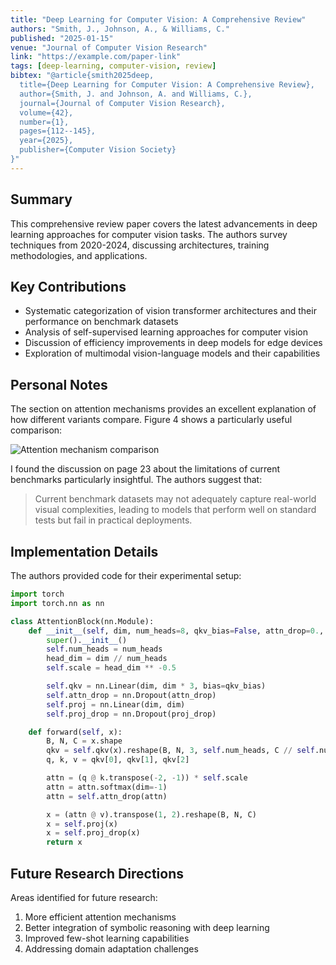 ```yaml
---
title: "Deep Learning for Computer Vision: A Comprehensive Review"
authors: "Smith, J., Johnson, A., & Williams, C."
published: "2025-01-15"
venue: "Journal of Computer Vision Research"
link: "https://example.com/paper-link"
tags: [deep-learning, computer-vision, review]
bibtex: "@article{smith2025deep,
  title={Deep Learning for Computer Vision: A Comprehensive Review},
  author={Smith, J. and Johnson, A. and Williams, C.},
  journal={Journal of Computer Vision Research},
  volume={42},
  number={1},
  pages={112--145},
  year={2025},
  publisher={Computer Vision Society}
}"
---
```


## Summary

This comprehensive review paper covers the latest advancements in deep learning approaches for computer vision tasks. The authors survey techniques from 2020-2024, discussing architectures, training methodologies, and applications.

## Key Contributions

- Systematic categorization of vision transformer architectures and their performance on benchmark datasets
- Analysis of self-supervised learning approaches for computer vision
- Discussion of efficiency improvements in deep models for edge devices
- Exploration of multimodal vision-language models and their capabilities

## Personal Notes

The section on attention mechanisms provides an excellent explanation of how different variants compare. Figure 4 shows a particularly useful comparison:

![Attention mechanism comparison](/assets/images/my_papers/attention_comparison.png)

I found the discussion on page 23 about the limitations of current benchmarks particularly insightful. The authors suggest that:

> Current benchmark datasets may not adequately capture real-world visual complexities, leading to models that perform well on standard tests but fail in practical deployments.

## Implementation Details

The authors provided code for their experimental setup:

```python
import torch
import torch.nn as nn

class AttentionBlock(nn.Module):
    def __init__(self, dim, num_heads=8, qkv_bias=False, attn_drop=0., proj_drop=0.):
        super().__init__()
        self.num_heads = num_heads
        head_dim = dim // num_heads
        self.scale = head_dim ** -0.5

        self.qkv = nn.Linear(dim, dim * 3, bias=qkv_bias)
        self.attn_drop = nn.Dropout(attn_drop)
        self.proj = nn.Linear(dim, dim)
        self.proj_drop = nn.Dropout(proj_drop)

    def forward(self, x):
        B, N, C = x.shape
        qkv = self.qkv(x).reshape(B, N, 3, self.num_heads, C // self.num_heads).permute(2, 0, 3, 1, 4)
        q, k, v = qkv[0], qkv[1], qkv[2]

        attn = (q @ k.transpose(-2, -1)) * self.scale
        attn = attn.softmax(dim=-1)
        attn = self.attn_drop(attn)

        x = (attn @ v).transpose(1, 2).reshape(B, N, C)
        x = self.proj(x)
        x = self.proj_drop(x)
        return x
```

## Future Research Directions

Areas identified for future research:
1. More efficient attention mechanisms
2. Better integration of symbolic reasoning with deep learning
3. Improved few-shot learning capabilities
4. Addressing domain adaptation challenges